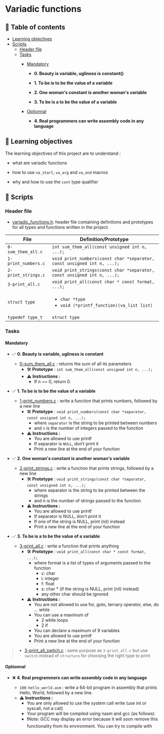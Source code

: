 # Variadic functions

## 📜 Table of contents

* [Learning objectives](#learningobjectives)
* [Scripts](#scripts)
	* [Header file](#headerfile)
	* [Tasks](#tasks)
		* [Mandatory](#mandatory)

		  * **0. Beauty is variable, ugliness is constant()**

	      * **1. To be is to be the value of a variable**

	      * **2. One woman's constant is another woman's variable**

	      * **3. To be is a to be the value of a variable**

		* [Optionnal](#optionnal)

		  * **4. Real programmers can write assembly code in any language**

## 🎯 Learning objectives

The learning objectives of this project are to understand :

* what are variadic functions

* how to use `va_start`, `va_arg` and `va_end` macros

* why and how to use the `cont` type qualifier


## 📄 Scripts

### Header file

* [variadic_functions.h](./variadic_functions.h): header file containing definitions and prototypes for all types and functions written in the project.

| File                     | Definition/Prototype                                                           |
| ------------------------ | -------------------------------------------------------------------------------|
| `0-sum_them_all.c`       | `int sum_them_all(const unsigned int n, ...);`                                 |
| `1-print_numbers.c`      | `void print_numbers(const char *separator, const unsigned int n, ...);`        |
| `2-print_strings.c`      | `void print_strings(const char *separator, const unsigned int n, ...);`        |
| `3-print_all.c`          | `void print_all(const char * const format, ...);`                              |
| `struct type`            | <ul><li>`char *type`</li><li>`void (*printf_function)(va_list list)`</li></ul> |
| `typedef type_t`         | `struct type`                                                                  |


### Tasks

#### Mandatory

* ✅ **0. Beauty is variable, ugliness is constant**

  * [0-sum_them_all.c](./0-sum_them_all.c) : returns the sum of all its parameters
	* 🛠️ **Prototype** : `int sum_them_all(const unsigned int n, ...);`
    * ⚠️ **Instructions :**
	  * If n == 0, return 0.

* ✅ **1. To be is to be the value of a variable**

  * [1-print_numbers.c](./1-print_numbers.c)  : write a function that prints numbers, followed by a new line
    * 🛠️ **Prototype** : `void print_numbers(const char *separator, const unsigned int n, ...);`
	  * where `separator` is the string to be printed between numbers
      * and `n` is the number of integers passed to the function
    * ⚠️ **Instructions :**
      * You are allowed to use printf
      * If separator is `NULL`, don’t print it
      * Print a new line at the end of your function

* ✅ **2. One woman's constant is another woman's variable**

  * [2-print_strings.c](./2-print_strings.c)  : write a function that prints strings, followed by a new line
    * 🛠️ **Prototype** : `void print_strings(const char *separator, const unsigned int n, ...);`
	  * where separator is the string to be printed between the strings
	  * and n is the number of strings passed to the function
    * ⚠️ **Instructions :**
	  * You are allowed to use printf
	  * If separator is NULL, don’t print it
	  * If one of the string is NULL, print (nil) instead
	  * Print a new line at the end of your function


* ✅ **3. To be is a to be the value of a variable**

  * [3-print_all.c](./3-print_all.c)  : write a function that prints anything
    * 🛠️ **Prototype** : `void print_all(const char * const format, ...);`
	  * where format is a list of types of arguments passed to the function
	    * c: char
	    * i: integer
	    * f: float
	    * s: char * (if the string is NULL, print (nil) instead)
        * any other char should be ignored
    * ⚠️ **Instructions :**
      * You are not allowed to use for, goto, ternary operator, else, do ... while
      * You can use a maximum of
	    * 2 while loops
	    * 2 if
	  * You can declare a maximum of 9 variables
	  * You are allowed to use printf
	  * Print a new line at the end of your function

>  * [3-print_all_switch.c](./3-print_all_switch.c) : same purpose as `3-print_all.c` but use `switch` instead of `structure` for choosing the right type to print 



#### Optionnal

* ❌ **4. Real programmers can write assembly code in any language**

  * `100-hello_world.asm` : write a 64-bit program in assembly that prints Hello, World, followed by a new line.
  * ⚠️ **Instructions :**
    * You are only allowed to use the system call write (use int or syscall, not a call)
    * Your program will be compiled using nasm and gcc (as follows)
    * ❗Note: GCC may display an error because it will soon remove this functionality from its environment. You can try to compile with






